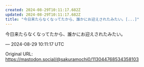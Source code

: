 ```yaml
---
created: 2024-08-29T10:11:17.682Z
updated: 2024-08-29T10:11:17.682Z
title: "今日来たらなくなってたから、誰かにお迎えされたみたい。[...]"
---
```


<p>今日来たらなくなってたから、誰かにお迎えされたみたい。</p>

&mdash; 2024-08-29 10:11:17 UTC

Original URL: https://mastodon.social/@sakuramochi0/113044768534358103
